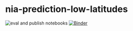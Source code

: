 # nia-prediction-low-latitudes

![eval and publish notebooks](https://github.com/willirath/nia-prediction-low-latitudes/workflows/eval%20and%20publish%20notebooks/badge.svg?event=check_run)
[![Binder](https://mybinder.org/badge_logo.svg)](https://mybinder.org/v2/gh/willirath/nia-prediction-low-latitudes/master)
